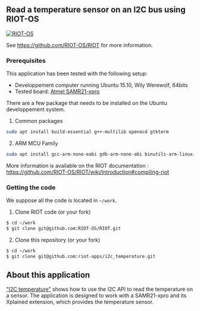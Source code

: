 ## Read a temperature sensor on an I2C bus using RIOT-OS


[![RIOT-OS](http://www.riot-os.org/images/logo-menu.png)](http://www.riot-os.org)

See https://github.com/RIOT-OS/RIOT for more information.

### Prerequisites

This application has been tested with the following setup:
* Developpement computer running Ubuntu 15.10, Wily Werewolf, 64bits
* Tested board: [Atmel SAMR21-xpro](https://github.com/RIOT-OS/RIOT/wiki/Board%3A-SAMR21-xpro)

There are a few package that needs to be installed on the Ubuntu developpement system.

  1. Common packages

```bash
sudo apt install build-essential g++-multilib openocd gtkterm
```

  2. ARM MCU Family

```bash
sudo apt install gcc-arm-none-eabi gdb-arm-none-abi binutils-arm-linux-gnueabi
```

More information is available on the RIOT documentation : https://github.com/RIOT-OS/RIOT/wiki/Introduction#compiling-riot


### Getting the code

We suppose all the code is located in `~/work`.

1. Clone RIOT code (or your fork)

```bash
$ cd ~/work
$ git clone git@github.com:RIOT-OS/RIOT.git
```

2. Clone this repository (or your fork)

```bash
$ cd ~/work
$ git clone git@github.com:riot-apps/i2c_temperature.git
```

## About this application

["I2C temperature"](https://github.com/aabadie/riot-apps/tree/master/i2c_temperature) shows how
to use the I2C API to read the temperature on a sensor. The application is
designed to work with a SAMR21-xpro and its Xplained extension, which provides
the temperature sensor.
  
